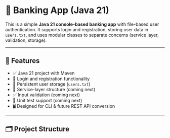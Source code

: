 # 🏦 Banking App (Java 21)

This is a simple **Java 21 console-based banking app** with file-based user authentication. It supports login and registration, storing user data in `users.txt`, and uses modular classes to separate concerns (service layer, validation, storage).

---

## 🔧 Features

- ✅ Java 21 project with Maven
- 🔐 Login and registration functionality
- 💾 Persistent user storage (`users.txt`)
- 🧱 Service-layer structure (coming next)
- ✅ Input validation (coming next)
- 🧪 Unit test support (coming next)
- 🖥️ Designed for CLI & future REST API conversion

---

## 🗂️ Project Structure

